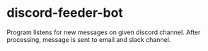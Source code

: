 # discord-feeder-bot
Program listens for new messages on given discord channel. After processing, message is sent to email and slack channel. 
